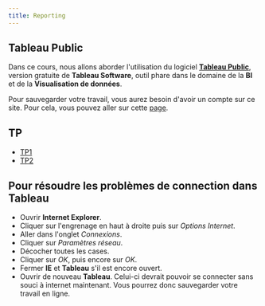 ```yaml
---
title: Reporting
---
```


## Tableau Public

Dans ce cours, nous allons aborder l'utilisation du logiciel [**Tableau Public**](https://public.tableau.com/s/),
version gratuite de **Tableau Software**, outil phare dans le domaine de la **BI** et de
la **Visualisation de données**.

Pour sauvegarder votre travail, vous aurez besoin d'avoir un compte sur ce site. Pour cela,
vous pouvez aller sur cette [page](https://public.tableau.com/auth/signup).

## TP

- [TP1](reporting-tp1.html)
- [TP2](reporting-tp2.html)

## Pour résoudre les problèmes de connection dans **Tableau**

- Ouvrir **Internet Explorer**.
- Cliquer sur l'engrenage en haut à droite puis sur *Options Internet*.
- Aller dans l'onglet *Connexions*.
- Cliquer sur *Paramètres réseau*.
- Décocher toutes les cases.
- Cliquer sur *OK*, puis encore sur *OK*.
- Fermer **IE** et **Tableau** s'il est encore ouvert.
- Ouvrir de nouveau **Tableau**. Celui-ci devrait pouvoir se connecter sans souci à internet maintenant. Vous pourrez donc sauvegarder votre travail en ligne.